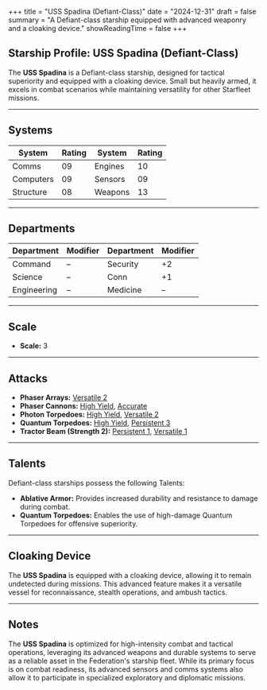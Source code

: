 +++
title = "USS Spadina (Defiant-Class)"
date = "2024-12-31"
draft = false
summary = "A Defiant-class starship equipped with advanced weaponry and a cloaking device."
showReadingTime = false
+++

## Starship Profile: USS Spadina (Defiant-Class)

The **USS Spadina** is a Defiant-class starship, designed for tactical superiority and equipped with a cloaking device. Small but heavily armed, it excels in combat scenarios while maintaining versatility for other Starfleet missions.

---

## Systems

| **System**  | **Rating** | **System**   | **Rating** |  
|-------------|------------|--------------|------------|  
| Comms       | 09         | Engines      | 10         |  
| Computers   | 09         | Sensors      | 09         |  
| Structure   | 08         | Weapons      | 13         |  

---

## Departments

| **Department** | **Modifier** | **Department** | **Modifier** |  
|----------------|--------------|----------------|--------------|  
| Command        | –            | Security       | +2           |  
| Science        | –            | Conn           | +1           |  
| Engineering    | –            | Medicine       | –            |  

---

## Scale

- **Scale:** 3  

---

## Attacks

- **Phaser Arrays:** [Versatile 2](/rules/ship-weapons/#versatile)  
- **Phaser Cannons:** [High Yield](/rules/ship-weapons/#high-yield), [Accurate](/rules/ship-weapons/#accurate)  
- **Photon Torpedoes:** [High Yield](/rules/ship-weapons/#high-yield), [Versatile 2](/rules/ship-weapons/#versatile)  
- **Quantum Torpedoes:** [High Yield](/rules/ship-weapons/#high-yield), [Persistent 3](/rules/ship-weapons/#persistent)  
- **Tractor Beam (Strength 2):** [Persistent 1](/rules/ship-weapons/#persistent), [Versatile 1](/rules/ship-weapons/#versatile)  

---

## Talents

Defiant-class starships possess the following Talents:  

- **Ablative Armor:** Provides increased durability and resistance to damage during combat.  
- **Quantum Torpedoes:** Enables the use of high-damage Quantum Torpedoes for offensive superiority.  

---

## Cloaking Device

The **USS Spadina** is equipped with a cloaking device, allowing it to remain undetected during missions. This advanced feature makes it a versatile vessel for reconnaissance, stealth operations, and ambush tactics.

---

## Notes

The **USS Spadina** is optimized for high-intensity combat and tactical operations, leveraging its advanced weapons and durable systems to serve as a reliable asset in the Federation's starship fleet. While its primary focus is on combat readiness, its advanced sensors and comms systems also allow it to participate in specialized exploratory and diplomatic missions.